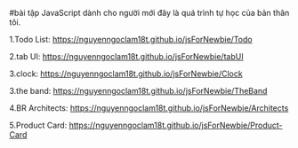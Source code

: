 #bài tập JavaScript dành cho người mới đây là quá trình tự học của bản thân tôi.

1.Todo List: https://nguyenngoclam18t.github.io/jsForNewbie/Todo

2.tab UI: https://nguyenngoclam18t.github.io/jsForNewbie/tabUI

3.clock: https://nguyenngoclam18t.github.io/jsForNewbie/Clock

3.the band: https://nguyenngoclam18t.github.io/jsForNewbie/TheBand

4.BR Architects: https://nguyenngoclam18t.github.io/jsForNewbie/Architects

5.Product Card: https://nguyenngoclam18t.github.io/jsForNewbie/Product-Card
